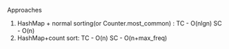 Approaches
1) HashMap + normal sorting(or Counter.most_common) : TC - O(nlgn) SC - O(n)
2) HashMap+count sort: TC - O(n) SC - O(n+max_freq)
